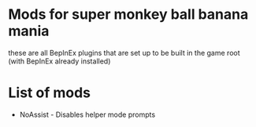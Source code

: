 # Mods for super monkey ball banana mania
these are all BepInEx plugins that are set up to be built in the game root (with BepInEx already installed)

# List of mods
* NoAssist - Disables helper mode prompts
